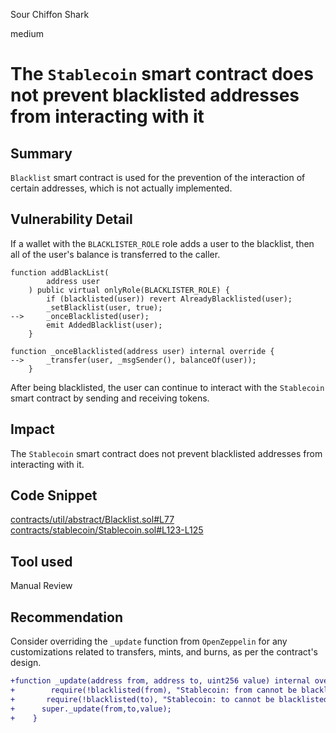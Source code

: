 Sour Chiffon Shark

medium

# The `Stablecoin` smart contract does not prevent blacklisted addresses from interacting with it

## Summary

`Blacklist` smart contract is used for the prevention of the interaction of certain addresses, which is not actually implemented.

## Vulnerability Detail

If a wallet with the `BLACKLISTER_ROLE` role adds a user to the blacklist, then all of the user's balance is transferred to the caller.

```solidity
function addBlackList(
        address user
    ) public virtual onlyRole(BLACKLISTER_ROLE) {
        if (blacklisted(user)) revert AlreadyBlacklisted(user);
        _setBlacklist(user, true);
-->     _onceBlacklisted(user);
        emit AddedBlacklist(user);
    }
```
```solidity
function _onceBlacklisted(address user) internal override {
-->     _transfer(user, _msgSender(), balanceOf(user));
    }
```
After being blacklisted, the user can continue to interact with the `Stablecoin` smart contract by sending and receiving tokens.

## Impact
The `Stablecoin` smart contract does not prevent blacklisted addresses from interacting with it.

## Code Snippet
[contracts/util/abstract/Blacklist.sol#L77](https://github.com/sherlock-audit/2024-02-telcoin-platform-audit-update/blob/main/telcoin-contracts/contracts/util/abstract/Blacklist.sol#L77)
[contracts/stablecoin/Stablecoin.sol#L123-L125](https://github.com/sherlock-audit/2024-02-telcoin-platform-audit-update/blob/main/telcoin-contracts/contracts/stablecoin/Stablecoin.sol#L123-L125)

## Tool used

Manual Review

## Recommendation
Consider overriding the `_update` function from `OpenZeppelin` for any customizations related to transfers, mints, and burns, as per the contract's design.

```diff
+function _update(address from, address to, uint256 value) internal override {
+        require(!blacklisted(from), "Stablecoin: from cannot be blacklisted address");
+       require(!blacklisted(to), "Stablecoin: to cannot be blacklisted address");
+      super._update(from,to,value);
+    }
```

